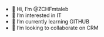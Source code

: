 - 👋 Hi, I’m @ZCHFmtaleb
- 👀 I’m interested in IT
- 🌱 I’m currently learning GITHUB
- 💞️ I’m looking to collaborate on CRM

<!---
ZCHFmtaleb/ZCHFmtaleb is a ✨ special ✨ repository because its `README.md` (this file) appears on your GitHub profile.
You can click the Preview link to take a look at your changes.
--->
